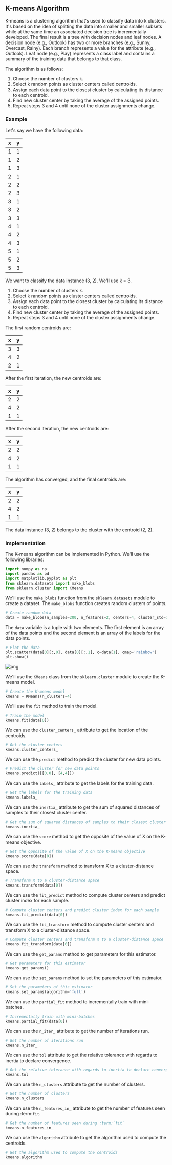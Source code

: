 ## K-means Algorithm
K-means is a clustering algorithm that's used to classify data into k clusters. It's based on the idea of splitting the data into smaller and smaller subsets while at the same time an associated decision tree is incrementally developed. The final result is a tree with decision nodes and leaf nodes. A decision node (e.g., Outlook) has two or more branches (e.g., Sunny, Overcast, Rainy). Each branch represents a value for the attribute (e.g., Outlook). Leaf node (e.g., Play) represents a class label and contains a summary of the training data that belongs to that class.

The algorithm is as follows:

1. Choose the number of clusters k.
2. Select k random points as cluster centers called centroids.
3. Assign each data point to the closest cluster by calculating its distance to each centroid.
4. Find new cluster center by taking the average of the assigned points.
5. Repeat steps 3 and 4 until none of the cluster assignments change.

### Example

Let's say we have the following data:

| x | y |
|---|---|
| 1 | 1 |
| 1 | 2 |
| 1 | 3 |
| 2 | 1 |
| 2 | 2 |
| 2 | 3 |
| 3 | 1 |
| 3 | 2 |
| 3 | 3 |
| 4 | 1 |
| 4 | 2 |
| 4 | 3 |
| 5 | 1 |
| 5 | 2 |
| 5 | 3 |

We want to classify the data instance (3, 2). We'll use k = 3.

1. Choose the number of clusters k.
2. Select k random points as cluster centers called centroids.
3. Assign each data point to the closest cluster by calculating its distance to each centroid.
4. Find new cluster center by taking the average of the assigned points.
5. Repeat steps 3 and 4 until none of the cluster assignments change.

The first random centroids are:

| x | y |
|---|---|
| 3 | 3 |
| 4 | 2 |
| 2 | 1 |

After the first iteration, the new centroids are:

| x | y |
|---|---|
| 2 | 2 |
| 4 | 2 |
| 1 | 1 |

After the second iteration, the new centroids are:

| x | y |
|---|---|
| 2 | 2 |
| 4 | 2 |
| 1 | 1 |

The algorithm has converged, and the final centroids are:

| x | y |
|---|---|
| 2 | 2 |
| 4 | 2 |
| 1 | 1 |

The data instance (3, 2) belongs to the cluster with the centroid (2, 2).

### Implementation

The K-means algorithm can be implemented in Python. We'll use the following libraries:

```python
import numpy as np
import pandas as pd
import matplotlib.pyplot as plt
from sklearn.datasets import make_blobs
from sklearn.cluster import KMeans
```

We'll use the `make_blobs` function from the `sklearn.datasets` module to create a dataset. The `make_blobs` function creates random clusters of points.

```python
# Create random data
data = make_blobs(n_samples=200, n_features=2, centers=4, cluster_std=1.8, random_state=101)
```

The `data` variable is a tuple with two elements. The first element is an array of the data points and the second element is an array of the labels for the data points.

```python
# Plot the data
plt.scatter(data[0][:,0], data[0][:,1], c=data[1], cmap='rainbow')
plt.show()
```

![png](Figure_1.png)

We'll use the `KMeans` class from the `sklearn.cluster` module to create the K-means model.

```python
# Create the K-means model
kmeans = KMeans(n_clusters=4)
```

We'll use the `fit` method to train the model.

```python
# Train the model
kmeans.fit(data[0])
```

We can use the `cluster_centers_` attribute to get the location of the centroids.

```python
# Get the cluster centers
kmeans.cluster_centers_
```

We can use the `predict` method to predict the cluster for new data points.

```python
# Predict the cluster for new data points
kmeans.predict([[0,0], [4,4]])
```

We can use the `labels_` attribute to get the labels for the training data.

```python
# Get the labels for the training data
kmeans.labels_
```

We can use the `inertia_` attribute to get the sum of squared distances of samples to their closest cluster center.

```python
# Get the sum of squared distances of samples to their closest cluster center
kmeans.inertia_
```

We can use the `score` method to get the opposite of the value of X on the K-means objective.

```python
# Get the opposite of the value of X on the K-means objective
kmeans.score(data[0])
```

We can use the `transform` method to transform X to a cluster-distance space.

```python
# Transform X to a cluster-distance space
kmeans.transform(data[0])
```

We can use the `fit_predict` method to compute cluster centers and predict cluster index for each sample.

```python
# Compute cluster centers and predict cluster index for each sample
kmeans.fit_predict(data[0])
```

We can use the `fit_transform` method to compute cluster centers and transform X to a cluster-distance space.

```python
# Compute cluster centers and transform X to a cluster-distance space
kmeans.fit_transform(data[0])
```

We can use the `get_params` method to get parameters for this estimator.

```python
# Get parameters for this estimator
kmeans.get_params()
```

We can use the `set_params` method to set the parameters of this estimator.

```python
# Set the parameters of this estimator
kmeans.set_params(algorithm='full')
```

We can use the `partial_fit` method to incrementally train with mini-batches.

```python
# Incrementally train with mini-batches
kmeans.partial_fit(data[0])
```

We can use the `n_iter_` attribute to get the number of iterations run.

```python
# Get the number of iterations run
kmeans.n_iter_
```

We can use the `tol` attribute to get the relative tolerance with regards to inertia to declare convergence.

```python
# Get the relative tolerance with regards to inertia to declare convergence
kmeans.tol
```

We can use the `n_clusters` attribute to get the number of clusters.

```python
# Get the number of clusters
kmeans.n_clusters
```

We can use the `n_features_in_` attribute to get the number of features seen during :term:`fit`.

```python
# Get the number of features seen during :term:`fit`
kmeans.n_features_in_
```

We can use the `algorithm` attribute to get the algorithm used to compute the centroids.

```python
# Get the algorithm used to compute the centroids
kmeans.algorithm
```


